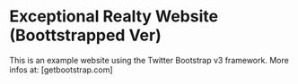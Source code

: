 # Exceptional Realty Website (Boottstrapped Ver)

This is an example website using the Twitter Bootstrap v3 framework.
More infos at: [getbootstrap.com]